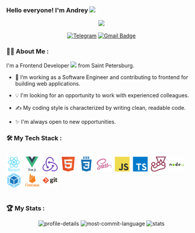 ### Hello everyone! I'm Andrey   <img src="https://media.giphy.com/media/hvRJCLFzcasrR4ia7z/giphy.gif" pointer-events="none" width="30px"/>
<div id="header" align="center">
  <img src="https://media.giphy.com/media/2IudUHdI075HL02Pkk/giphy.gif" width="300"/>  
  <div id="badges">
    
  [![Telegram](https://img.shields.io/badge/-Telegram-0088cc?style=flat&logo=Telegram&logoColor=white)](https://t.me/andrew_atsep)
  <a href="mailto:afanasyevap.dev@gmail.com">
    <img src="https://img.shields.io/badge/Gmail-red?style=flat&logo=gmail&logoColor=white" alt="Gmail Badge"/>
  </a>

  </div>
 
</div>



### :man_technologist: About Me :
I'm a Frontend Developer <img src="https://media.giphy.com/media/WUlplcMpOCEmTGBtBW/giphy.gif" width="30"> from Saint Petersburg.

- :telescope: I’m working as a Software Engineer and contributing to frontend for building web applications.

- :bulb: I'm looking for an opportunity to work with experienced colleagues.

- :writing_hand: My coding style is characterized by writing clean, readable code.

- :sparkles: I'm always open to new opportunities.



### :hammer_and_wrench: My Tech Stack :

<br>
<div>
  <img src="https://github.com/devicons/devicon/blob/master/icons/react/react-original-wordmark.svg" title="React" alt="React" width="40" height="40"/>&nbsp;
  <img src="https://github.com/devicons/devicon/blob/master/icons/vuejs/vuejs-original-wordmark.svg" title="VueJS" alt="VueJS" width="40" height="40"/>&nbsp;
  <img src="https://github.com/devicons/devicon/blob/master/icons/redux/redux-original.svg" title="Redux" alt="Redux " width="40" height="40"/>&nbsp;
  <img src="https://github.com/devicons/devicon/blob/master/icons/html5/html5-original.svg" title="HTML5" alt="HTML" width="40" height="40"/>&nbsp;
  <img src="https://github.com/devicons/devicon/blob/master/icons/css3/css3-plain-wordmark.svg"  title="CSS3" alt="CSS" width="40" height="40"/>&nbsp;
  <img src="https://github.com/devicons/devicon/blob/master/icons/sass/sass-original.svg" title="sass" alt="sass" width="40" height="40"/>&nbsp;
  <img src="https://github.com/devicons/devicon/blob/master/icons/javascript/javascript-original.svg" title="JavaScript" alt="JavaScript" width="40" height="40"/>&nbsp;
  <img src="https://github.com/devicons/devicon/blob/master/icons/typescript/typescript-original.svg" title="TypeScript"  alt="TypeScript" width="40" height="40"/>&nbsp;
  <img src="https://github.com/devicons/devicon/blob/master/icons/jest/jest-plain.svg" title="Jest"  alt="Jest" width="40" height="40"/>&nbsp;
  <img src="https://github.com/devicons/devicon/blob/master/icons/nodejs/nodejs-original-wordmark.svg" title="NodeJS" alt="NodeJS" width="40" height="40"/>&nbsp;
  <img src="https://github.com/devicons/devicon/blob/master/icons/webpack/webpack-original.svg" title="Webpack" alt="Webpack" width="40" height="40"/>&nbsp;
   <img src="https://github.com/devicons/devicon/blob/master/icons/firebase/firebase-plain-wordmark.svg" title="Firebase" alt="Firebase" width="40" height="40"/>&nbsp;
  <img src="https://github.com/devicons/devicon/blob/master/icons/git/git-original-wordmark.svg" title="Git" **alt="Git" width="40" height="40"/>
</div>

 <br>
 
### :trophy: My Stats :

<div id="stat" align="center">
    <img src="https://github-profile-summary-cards.vercel.app/api/cards/profile-details?username=Moriarty25&theme=buefy" alt="profile-details"/>
    <img src="http://github-profile-summary-cards.vercel.app/api/cards/repos-per-language?username=Moriarty25&theme=buefy" alt="most-commit-language"/>
    <img src="http://github-profile-summary-cards.vercel.app/api/cards/stats?username=Moriarty25&theme=buefy" alt="stats"/>
</div>
